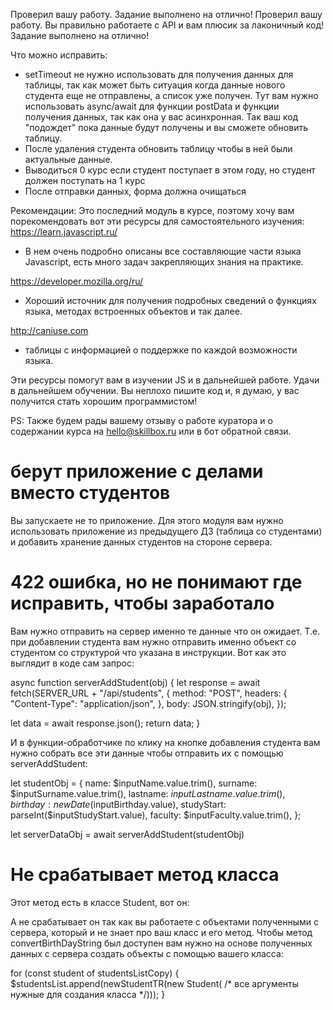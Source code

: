 Проверил вашу работу. Задание выполнено на отлично!
Проверил вашу работу. Вы правильно работаете с API и вам плюсик за лаконичный код! Задание выполнено на отлично!

Что можно исправить:
- setTimeout не нужно использовать для получения данных для таблицы, так как может быть ситуация когда данные нового студента еще не отправлены, а список уже получен. Тут вам нужно использовать async/await для функции postData и функции получения данных, так как она у вас  асинхронная. Так ваш код "подождет" пока данные будут получены и вы сможете обновить таблицу.
- После удаления студента обновить таблицу чтобы в ней были актуальные данные.
- Выводиться 0 курс если студент поступает в этом году, но студент должен поступать на 1 курс
- После отправки данных, форма должна очищаться


Рекомендации:
Это последний модуль в курсе, поэтому хочу вам порекомендовать вот эти ресурсы для самостоятельного изучения:
https://learn.javascript.ru/
 - В нем очень подробно описаны все составляющие части языка Javascript, есть много задач закрепляющих знания на практике.

https://developer.mozilla.org/ru/
 - Хороший источник для получения подробных сведений о функциях языка, методах встроенных объектов и так далее.

http://caniuse.com
 - таблицы с информацией о поддержке по каждой возможности языка.

Эти ресурсы помогут вам в изучении JS и в дальнейшей работе.
Удачи в дальнейшем обучении. Вы неплохо пишите код и, я думаю, у вас получится стать хорошим программистом!

PS: Также будем рады вашему отзыву о работе куратора и о содержании курса на hello@skillbox.ru или в бот обратной связи.


# берут приложение с делами вместо студентов
Вы запускаете не то приложение. Для этого модуля вам нужно использовать приложение из предыдущего ДЗ (таблица со студентами) и добавить хранение данных студентов на стороне сервера.

# 422 ошибка, но не понимают где исправить, чтобы заработало

Вам нужно отправить на сервер именно те данные что он ожидает. Т.е. при добавлении студента вам нужно отправить именно объект со студентом со структурой что указана в инструкции. Вот как это выглядит в коде сам запрос:

async function serverAddStudent(obj) {
  let response = await fetch(SERVER_URL + "/api/students", {
    method: "POST",
    headers: {
      "Content-Type": "application/json",
    },
    body: JSON.stringify(obj),
  });

  let data = await response.json();
  return data;
}


И в функции-обработчике по клику на кнопке добавления студента вам нужно собрать все эти данные чтобы отправить их с помощью serverAddStudent:

let studentObj = {
    name: $inputName.value.trim(),
    surname: $inputSurname.value.trim(),
    lastname: $inputLastname.value.trim(),
    birthday: new Date($inputBirthday.value),
    studyStart: parseInt($inputStudyStart.value),
    faculty: $inputFaculty.value.trim(),
};

let serverDataObj =   await serverAddStudent(studentObj)

# Не срабатывает метод класса
Этот метод есть в классе Student, вот он:

А не срабатывает он так как вы работаете с объектами полученными с сервера, который и не знает про ваш класс и его метод. Чтобы метод convertBirthDayString был доступен вам нужно на основе полученных данных с сервера создать объекты с помощью вашего класса:

for (const student of studentsListCopy) {
    $studentsList.append(newStudentTR(new Student( /* все аргументы нужные для создания класса */)));
}
